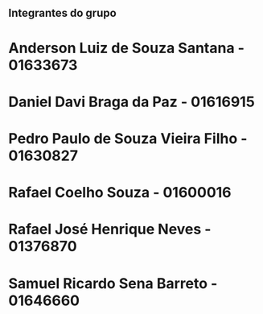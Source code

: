 ## Integrantes do grupo

# Anderson Luiz de Souza Santana - 01633673
# Daniel Davi Braga da Paz - 01616915
# Pedro Paulo de Souza Vieira Filho - 01630827
# Rafael Coelho Souza - 01600016
# Rafael José Henrique Neves - 01376870
# Samuel Ricardo Sena Barreto - 01646660